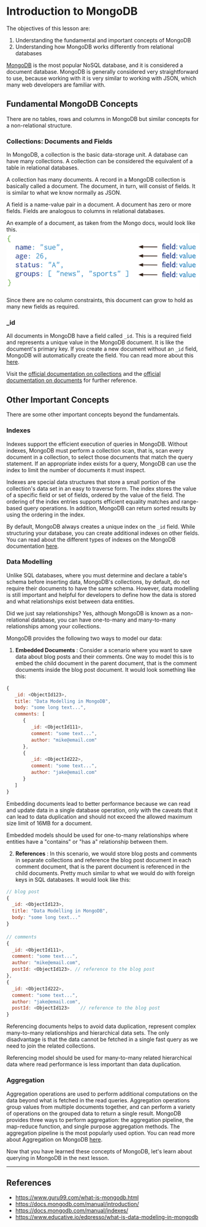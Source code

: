 # Introduction to MongoDB

The objectives of this lesson are:

1. Understanding the fundamental and important concepts of MongoDB
2. Understanding how MongoDB works differently from relational databases

[MongoDB](https://www.mongodb.com/) is the most popular NoSQL database, and it
is considered a document database. MongoDB is generally considered very
straightforward to use, because working with it is very similar to working with
JSON, which many web developers are familiar with.

## Fundamental MongoDB Concepts

There are no tables, rows and columns in MongoDB but similar concepts for a non-relational structure.

### Collections: Documents and Fields

In MongoDB, a collection is the basic data-storage unit. A database can have many collections. A collection can be considered the equivalent of a table in relational databases.

A collection has many documents. A record in a MongoDB collection is basically called a document. The document, in turn, will consist of fields. It is similar to what we know normally as JSON.

A field is a name-value pair in a document. A document has zero or more fields. Fields are analogous to columns in relational databases.

An example of a document, as taken from the Mongo docs, would look like this.
![](../assets/document-example.svg)

Since there are no column constraints, this document can grow to hold as many new fields as required.

### \_id

All documents in MongoDB have a field called `_id`. This is a required field and represents a unique value in the MongoDB document. It is like the document's primary key. If you create a new document without an `_id` field, MongoDB will automatically create the field. You can read more about this [here](https://docs.mongodb.com/manual/core/document/#the-_id-field).

Visit the [official documentation on collections](https://docs.mongodb.com/manual/core/databases-and-collections/) and the [official documentation on
documents](https://docs.mongodb.com/manual/core/document/) for further reference.

## Other Important Concepts

There are some other important concepts beyond the fundamentals.

### Indexes

Indexes support the efficient execution of queries in MongoDB. Without indexes, MongoDB must perform a collection scan, that is, scan every document in a collection, to select those documents that match the query statement. If an appropriate index exists for a query, MongoDB can use the index to limit the number of documents it must inspect.

Indexes are special data structures that store a small portion of the collection's data set in an easy to traverse form. The index stores the value of a specific field or set of fields, ordered by the value of the field. The ordering of the index entries supports efficient equality matches and range-based query operations. In addition, MongoDB can return sorted results by using the ordering in the index.

By default, MongoDB always creates a unique index on the `_id` field. While structuring your database, you can create additional indexes on other fields. You can read about the different types of indexes on the MongoDB documentation [here](https://docs.mongodb.com/manual/indexes/#index-types).

### Data Modelling

Unlike SQL databases, where you must determine and declare a table's schema before inserting data, MongoDB's collections, by default, do not require their documents to have the same schema. However, data modelling is still important and helpful for developers to define how the data is stored and what relationships exist between data entities.

Did we just say relationships? Yes, although MongoDB is known as a non-relational database, you can have one-to-many and many-to-many relationships among your collections.

MongoDB provides the following two ways to model our data:

1. **Embedded Documents** : Consider a scenario where you want to save data about blog posts and their comments. One way to model this is to embed the child document in the parent document, that is the comment documents inside the blog post document. It would look something like this:

```js
{
   _id: <ObjectId123>,
   title: "Data Modelling in MongoDB",
   body: "some long text...",
   comments: [
      {
         _id: <ObjectId111>,
         comment: "some text...",
         author: "mike@email.com"
      },
      {
         _id: <ObjectId222>,
         comment: "some text...",
         author: "jake@email.com"
      }
   ]
}
```

Embedding documents lead to better performance because we can read and update data in a single database operation, only with the caveats that it can lead to data duplication and should not exceed the allowed maximum size limit of 16MB for a document.

Embedded models should be used for one-to-many relationships where entities have a "contains" or "has a" relationship between them.

2. **References** : In this scenario, we would store blog posts and comments in separate collections and reference the blog post document in each comment document, that is the parent document is referenced in the child documents. Pretty much similar to what we would do with foreign keys in SQL databases. It would look like this:

```js
// blog post
{
  _id: <ObjectId123>,
  title: "Data Modelling in MongoDB",
  body: "some long text..."
}

// comments
{
  _id: <ObjectId111>,
  comment: "some text...",
  author: "mike@email.com",
  postId: <ObjectId123>. // reference to the blog post
},
{
  _id: <ObjectId222>,
  comment: "some text...",
  author: "jake@email.com",
  postId: <ObjectId123>    // reference to the blog post
}
```

Referencing documents helps to avoid data duplication, represent complex many-to-many relationships and hierarchical data sets. The only disadvantage is that the data cannot be fetched in a single fast query as we need to join the related collections.

Referencing model should be used for many-to-many related hierarchical data where read performance is less important than data duplication.

### Aggregation

Aggregation operations are used to perform additional computations on the data beyond what is fetched in the read queries. Aggregation operations group values from multiple documents together, and can perform a variety of operations on the grouped data to return a single result. MongoDB provides three ways to perform aggregation: the aggregation pipeline, the map-reduce function, and single purpose aggregation methods. The aggregation pipeline is the most popularly used option. You can read more about Aggregation on MongoDB [here](https://docs.mongodb.com/manual/aggregation/).

Now that you have learned these concepts of MongoDB, let's learn about querying in MongoDB in the next lesson.

---

## References

- https://www.guru99.com/what-is-mongodb.html
- https://docs.mongodb.com/manual/introduction/
- https://docs.mongodb.com/manual/indexes/
- https://www.educative.io/edpresso/what-is-data-modeling-in-mongodb
